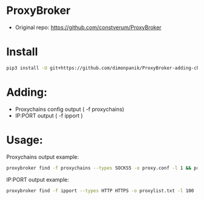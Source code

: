 # ProxyBroker 
* Original repo: https://github.com/constverum/ProxyBroker

# Install 
```sh
pip3 install -U git+https://github.com/dimonpanik/ProxyBroker-adding-change-output.git
```

# Adding:
-  Proxychains config output    ( -f proxychains)
-  IP:PORT output ( -f ipport )


# Usage:
Proxychains output example:
```sh
proxybroker find -f proxychains --types SOCKS5 -o proxy.conf -l 1 && proxychains4 -f proxy.conf curl google.com
```
IP:PORT output example:
```sh
proxybroker find -f ipport --types HTTP HTTPS -o proxylist.txt -l 100
```


